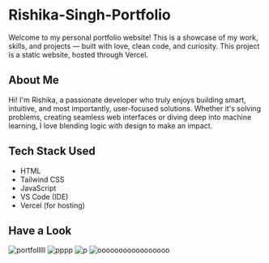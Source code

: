 # Rishika-Singh-Portfolio
Welcome to my personal portfolio website! This is a showcase of my work, skills, and projects — built with love, clean code, and curiosity. This project is a static website, hosted through Vercel.

## About Me

Hi! I'm Rishika, a passionate developer who truly enjoys building smart, intuitive, and most importantly, user-focused solutions. Whether it's solving problems, creating seamless web interfaces or diving deep into machine learning, I love blending logic with design to make an impact.

## Tech Stack Used
- HTML
- Tailwind CSS
- JavaScript
- VS Code (IDE)
- Vercel (for hosting)

## Have a Look
![portfolllll](https://github.com/user-attachments/assets/ceb02122-a6ca-4876-a85a-a80aefbab4dc)
![pppp](https://github.com/user-attachments/assets/289336e4-2249-4ebe-a19b-046912a68121)
![p](https://github.com/user-attachments/assets/cd1d0688-5a0a-4cb1-bafa-2592f1d48c63)
![ooooooooooooooooo](https://github.com/user-attachments/assets/a6f9fa42-b9d5-4479-adcd-4cf3a1c056a6)

